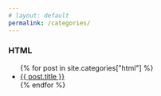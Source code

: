 ```yaml
---
# layout: default
permalink: /categories/
---
```

<h3>HTML</h3>
<ul class="posts-list">
    {% for post in site.categories["html"] %}
    <li class="posts-list__item">
        <a href="{{ site.baseurl}}{{ post.url }} " class="posts-list__menu-title">
            {{ post.title }}
        </a>
    </li>
    {% endfor %}
</ul>